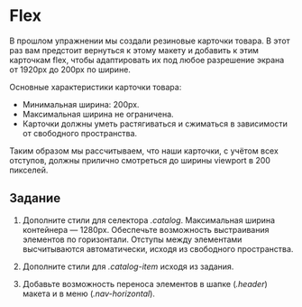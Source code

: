 # Flex

В прошлом упражнении мы создали резиновые карточки товара. В этот раз вам предстоит вернуться к этому макету и добавить к этим карточкам flex, чтобы адаптировать их под любое разрешение экрана от 1920px до 200px по ширине.

Основные характеристики карточки товара:

- Минимальная ширина: 200px.
- Максимальная ширина не ограничена.
- Карточки должны уметь растягиваться и сжиматься в зависимости от свободного пространства.

Таким образом мы рассчитываем, что наши карточки, с учётом всех отступов, должны прилично смотреться до ширины viewport в 200 пикселей.

## Задание

1. Дополните стили для селектора *.catalog*. Максимальная ширина контейнера — 1280px. Обеспечьте возможность выстраивания элементов по горизонтали. Отступы между элементами высчитываются автоматически, исходя из свободного пространства.

2. Дополните стили для *.catalog-item* исходя из задания.

3. Добавьте возможность переноса элементов в шапке (*.header*) макета и в меню (*.nav-horizontal*).